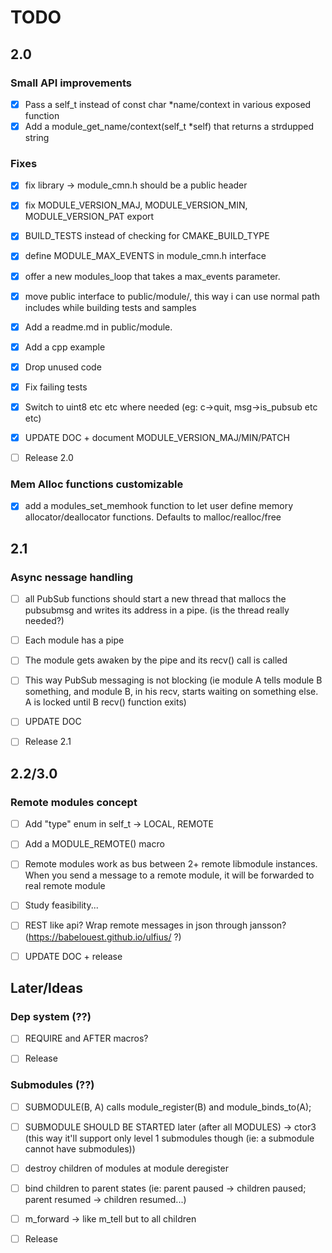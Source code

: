 # TODO

## 2.0

### Small API improvements

- [x] Pass a self_t instead of const char *name/context in various exposed function
- [x] Add a module_get_name/context(self_t *self) that returns a strdupped string

### Fixes

- [x] fix library -> module_cmn.h should be a public header
- [x] fix MODULE_VERSION_MAJ, MODULE_VERSION_MIN, MODULE_VERSION_PAT export
- [x] BUILD_TESTS instead of checking for CMAKE_BUILD_TYPE
- [x] define MODULE_MAX_EVENTS in module_cmn.h interface 
- [x] offer a new modules_loop that takes a max_events parameter.
- [x] move public interface to public/module/, this way i can use normal path includes while building tests and samples
- [x] Add a readme.md in public/module.
- [x] Add a cpp example
- [x] Drop unused code

- [x] Fix failing tests
- [x] Switch to uint8 etc etc where needed (eg: c->quit, msg->is_pubsub etc etc)

- [x] UPDATE DOC + document MODULE_VERSION_MAJ/MIN/PATCH

- [ ] Release 2.0

### Mem Alloc functions customizable

- [x] add a modules_set_memhook function to let user define memory allocator/deallocator functions. Defaults to malloc/realloc/free

## 2.1

### Async nessage handling

- [ ] all PubSub functions should start a new thread that mallocs the pubsubmsg and writes its address in a pipe. (is the thread really needed?)
- [ ] Each module has a pipe 
- [ ] The module gets awaken by the pipe and its recv() call is called
- [ ] This way PubSub messaging is not blocking (ie module A tells module B something, and module B, in his recv, starts waiting on something else. A is locked until B recv() function exits)

- [ ] UPDATE DOC

- [ ] Release 2.1

## 2.2/3.0

### Remote modules concept

- [ ] Add "type" enum in self_t -> LOCAL, REMOTE
- [ ] Add a MODULE_REMOTE() macro
- [ ] Remote modules work as bus between 2+ remote libmodule instances. When you send a message to a remote module, it will be forwarded to real remote module
- [ ] Study feasibility...
- [ ] REST like api? Wrap remote messages in json through jansson? (https://babelouest.github.io/ulfius/ ?)

- [ ] UPDATE DOC + release

## Later/Ideas

### Dep system (??)

- [ ] REQUIRE and AFTER macros?

- [ ] Release

### Submodules (??)

- [ ] SUBMODULE(B, A) calls module_register(B) and module_binds_to(A);
- [ ] SUBMODULE SHOULD BE STARTED later (after all MODULES) -> ctor3 (this way it'll support only level 1 submodules though (ie: a submodule cannot have submodules))
- [ ] destroy children of modules at module deregister
- [ ] bind children to parent states (ie: parent paused -> children paused; parent resumed -> children resumed...)
- [ ] m_forward -> like m_tell but to all children

- [ ] Release
